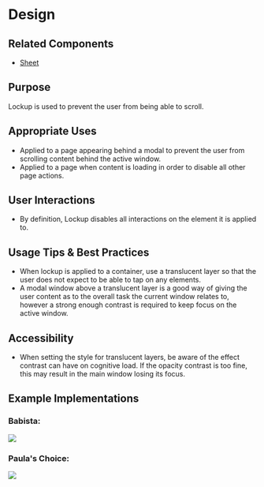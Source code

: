 # Design

## Related Components

- [Sheet](#!/Sheet)

## Purpose

Lockup is used to prevent the user from being able to scroll.

## Appropriate Uses

- Applied to a page appearing behind a modal to prevent the user from scrolling content behind the active window.
- Applied to a page when content is loading in order to disable all other page actions.

## User Interactions

- By definition, Lockup disables all interactions on the element it is applied to.

## Usage Tips & Best Practices

- When lockup is applied to a container, use a translucent layer so that the user does not expect to be able to tap on any elements.
- A modal window above a translucent layer is a good way of giving the user content as to the overall task the current window relates to, however a strong enough contrast is required to keep focus on the active window.

## Accessibility

- When setting the style for translucent layers, be aware of the effect contrast can have on cognitive load. If the opacity contrast is too fine, this may result in the main window losing its focus.

## Example Implementations

### Babista:

![](../../assets/images/components/lockup/lockup-babista.png)

### Paula's Choice:

![](../../assets/images/components/lockup/lockup-paulas.png)
